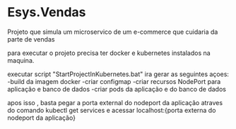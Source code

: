# Esys.Vendas

Projeto que simula um microservico de um e-commerce que cuidaria da parte de vendas

para executar o projeto precisa ter docker e kubernetes instalados na maquina.

executar script "StartProjectInKubernetes.bat" ira gerar as seguintes açoes:
-build da imagem docker
-criar configmap
-criar recursos NodePort para aplicação e banco de dados
-criar pods da aplicação e do banco de dados

apos isso , basta pegar a porta external do nodeport da aplicação atraves do comando kubectl get services e acessar
localhost:{porta externa do nodeport da aplicação}
